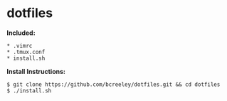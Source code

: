 # dotfiles

**Included:**

    * .vimrc
    * .tmux.conf
    * install.sh
    
**Install Instructions:**

    $ git clone https://github.com/bcreeley/dotfiles.git && cd dotfiles
    $ ./install.sh
    
